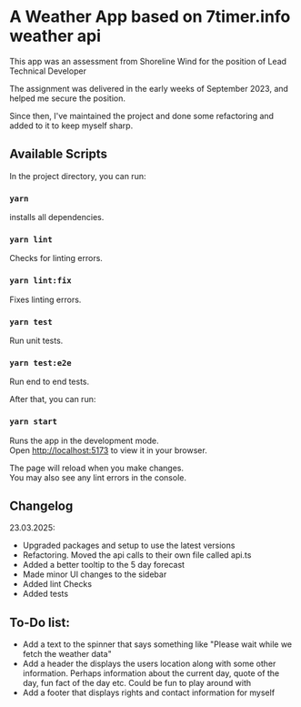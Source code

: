 # A Weather App based on 7timer.info weather api

This app was an assessment from Shoreline Wind for the position of Lead Technical Developer

The assignment was delivered in the early weeks of September 2023, and helped me secure the position.

Since then, I've maintained the project and done some refactoring and added to it to keep myself sharp.

## Available Scripts

In the project directory, you can run:

### `yarn`

installs all dependencies.

### `yarn lint`

Checks for linting errors.

### `yarn lint:fix`

Fixes linting errors.

### `yarn test`

Run unit tests.

### `yarn test:e2e`

Run end to end tests.

After that, you can run:

### `yarn start`


Runs the app in the development mode.\
Open [http://localhost:5173](http://localhost:5173/) to view it in your browser.

The page will reload when you make changes.\
You may also see any lint errors in the console.

## Changelog

23.03.2025: 
- Upgraded packages and setup to use the latest versions
- Refactoring. Moved the api calls to their own file called api.ts 
- Added a better tooltip to the 5 day forecast
- Made minor UI changes to the sidebar
- Added lint Checks
- Added tests

## To-Do list:

- Add a text to the spinner that says something like "Please wait while we fetch the weather data"
- Add a header the displays the users location along with some other information. Perhaps information about the current day, quote of the day, fun fact of the day etc. Could be fun to play around with
- Add a footer that displays rights and contact information for myself

